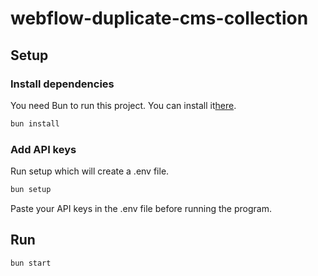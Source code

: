 # webflow-duplicate-cms-collection

## Setup

### Install dependencies

You need Bun to run this project. You can install it[here](https://bun.sh/install).

```bash
bun install
```

### Add API keys

Run setup which will create a .env file.

```bash
bun setup
```

Paste your API keys in the .env file before running the program.

## Run

```bash
bun start
```
